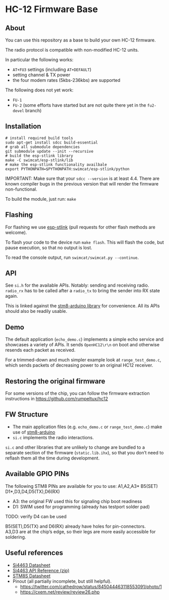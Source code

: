 # HC-12 Firmware Base

## About

You can use this repository as a base to build your own HC-12 firmware.

The radio protocol is compatible with non-modified HC-12 units.

In particular the following works:

* `AT+FU3` settings (including `AT+DEFAULT`)
* setting channel & TX power
* the four modem rates (5kbs-236kbs) are supported

The following does not yet work:

* `FU-1`
* `FU-2` (some efforts have started but are not quite there yet in the
  `fu2-devel` branch)

## Installation

```shell
# install required build tools
sudo apt-get install sdcc build-essential
# grab all submodule dependencies
git submodule update --init --recursive
# build the esp-stlink library
make -C swimcat/esp-stlink/lib
# make the esp-stlink functionality availbale
export PYTHONPATH=$PYTHONPATH:swimcat/esp-stlink/python
```

IMPORTANT: Make sure that your `sdcc --version` is at least 4.4.
There are known compiler bugs in the previous version that will render the
firmware non-functional.

To build the module, just run: `make`

## Flashing

For flashing we use [esp-stlink](https://github.com/rumpeltux/esp-stlink) (pull requests for other flash methods are welcome).

To flash your code to the device run `make flash`.
This will flash the code, but pause execution, so that no output is lost.

To read the console output, run `swimcat/swimcat.py --continue`.

## API

See `si.h` for the available APIs. Notably: sending and receiving radio.
`radio_rx` has to be called after a `radio_tx` to bring the sender into RX state again.

This is linked against the [stm8-arduino library](https://github.com/rumpeltux/stm8-arduino)
for convenience. All its APIs should also be readily usable.

## Demo

The default application (`echo_demo.c`) implements a simple echo service and
showcases a variety of APIs.
It sends `OpenHC12\r\n` on boot and otherwise resends each packet as received.

For a trimmed-down and much simpler example look at `range_test_demo.c`,
which sends packets of decreasing power to an original HC12 receiver.

## Restoring the original firmware

For some versions of the chip, you can follow the firmware extraction
instructions in https://github.com/rumpeltux/hc12

## FW Structure

* The main application files (e.g. `echo_demo.c` or `range_test_demo.c`) 
  make use of [stm8-arduino](https://github.com/rumpeltux/stm8-arduino)
* `si.c` implements the radio interactions.

`si.c` and other libraries that are unlikely to change are bundled to a separate
section of the firmware (`static.lib.ihx`), so that you don’t need to reflash
them all the time during development.

## Available GPIO PINs

The following STM8 PINs are available for you to use:
A1,A2,A3\* B5(SET) D1\*,D3,D4,D5(TX),D6(RX)

* A3: the original FW used this for signaling chip boot readiness
* D1: SWIM used for programming (already has testport solder pad)

TODO: verify D4 can be used

B5(SET),D5(TX) and D6(RX) already have holes for pin-connectors. \
A3,D3 are at the chip’s edge, so their legs are more easily accessible for soldering.

## Useful references

* [Si4463 Datasheet](https://www.silabs.com/documents/public/data-sheets/Si4464-63-61-60.pdf)
* [Si4463 API Reference (zip)](http://www.silabs.com/documents/public/application-notes/EZRadioPRO_REVB1_API.zip)
* [STM8S Datasheet](https://www.st.com/resource/en/datasheet/stm8s103f2.pdf)
* Pinout (all partially incomplete, but still helpful).
  * https://twitter.com/cathedrow/status/845044463118553091/photo/1
  * https://cxem.net/review/review26.php
